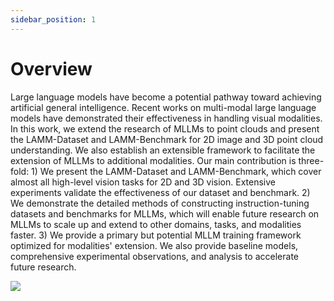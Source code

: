 ```yaml
---
sidebar_position: 1
---
```


# Overview

<!-- ![](./images/lamm-title.png) -->

Large language models have become a potential pathway toward achieving artificial general intelligence. Recent works on multi-modal large language models have demonstrated their effectiveness in handling visual modalities. In this work, we extend the research of MLLMs to point clouds and present the LAMM-Dataset and LAMM-Benchmark for 2D image and 3D point cloud understanding. We also establish an extensible framework to facilitate the extension of MLLMs to additional modalities.
Our main contribution is three-fold: 1) We present the LAMM-Dataset and LAMM-Benchmark, which cover almost all high-level vision tasks for 2D and 3D vision. Extensive experiments validate the effectiveness of our dataset and benchmark. 2) We demonstrate the detailed methods of constructing instruction-tuning datasets and benchmarks for MLLMs, which will enable future research on MLLMs to scale up and extend to other domains, tasks, and modalities faster. 3) We provide a primary but potential MLLM training framework optimized for modalities' extension. We also provide baseline models, comprehensive experimental observations, and analysis to accelerate future research. 

![](./images/LAMM_Imagewall.png)
